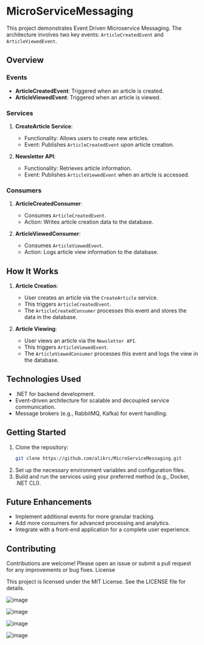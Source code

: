 # MicroServiceMessaging

This project demonstrates Event Driven Microservice Messaging. The architecture involves two key events: `ArticleCreatedEvent` and `ArticleViewedEvent`.

## Overview

### Events
- **ArticleCreatedEvent**: Triggered when an article is created.
- **ArticleViewedEvent**: Triggered when an article is viewed.

### Services
1. **CreateArticle Service**: 
   - Functionality: Allows users to create new articles.
   - Event: Publishes `ArticleCreatedEvent` upon article creation.
   
2. **Newsletter API**:
   - Functionality: Retrieves article information.
   - Event: Publishes `ArticleViewedEvent` when an article is accessed.

### Consumers
1. **ArticleCreatedConsumer**:
   - Consumes `ArticleCreatedEvent`.
   - Action: Writes article creation data to the database.

2. **ArticleViewedConsumer**:
   - Consumes `ArticleViewedEvent`.
   - Action: Logs article view information to the database.

## How It Works
1. **Article Creation**:
   - User creates an article via the `CreateArticle` service.
   - This triggers `ArticleCreatedEvent`.
   - The `ArticleCreatedConsumer` processes this event and stores the data in the database.

2. **Article Viewing**:
   - User views an article via the `Newsletter API`.
   - This triggers `ArticleViewedEvent`.
   - The `ArticleViewedConsumer` processes this event and logs the view in the database.

## Technologies Used
- .NET for backend development.
- Event-driven architecture for scalable and decoupled service communication.
- Message brokers (e.g., RabbitMQ, Kafka) for event handling.

## Getting Started
1. Clone the repository:
   ```bash
   git clone https://github.com/alikrc/MicroServiceMessaging.git
   ```
2. Set up the necessary environment variables and configuration files.
3. Build and run the services using your preferred method (e.g., Docker, .NET CLI).

## Future Enhancements

- Implement additional events for more granular tracking.
- Add more consumers for advanced processing and analytics.
- Integrate with a front-end application for a complete user experience.

## Contributing

Contributions are welcome! Please open an issue or submit a pull request for any improvements or bug fixes.
License

This project is licensed under the MIT License. See the LICENSE file for details.

![image](https://github.com/alikrc/MicroServiceMessaging/assets/2185905/188ab2a5-a8da-43a9-ad66-1de40b128d4b)

![image](https://github.com/alikrc/MicroServiceMessaging/assets/2185905/a23a45c3-8103-472d-ab8d-971d795bca8c)

![image](https://github.com/alikrc/MicroServiceMessaging/assets/2185905/a1da5347-703c-45fe-9377-851a36fdd07e)

![image](https://github.com/alikrc/MicroServiceMessaging/assets/2185905/8fad2552-29cc-475a-95de-8a16ef9b2446)
